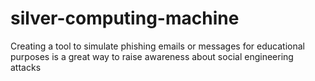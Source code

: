 # silver-computing-machine
Creating a tool to simulate phishing emails or messages for educational purposes is a great way to raise awareness about social engineering attacks
